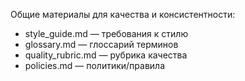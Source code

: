 Общие материалы для качества и консистентности:
- style_guide.md — требования к стилю
- glossary.md — глоссарий терминов
- quality_rubric.md — рубрика качества
- policies.md — политики/правила

